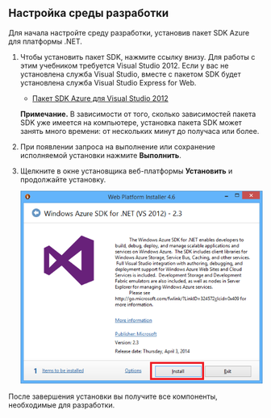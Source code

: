 <h2><a name="setupdevenv"></a>Настройка среды разработки</h2>

Для начала настройте среду разработки, установив пакет SDK Azure для платформы .NET.

1. Чтобы установить пакет SDK, нажмите ссылку внизу. Для работы с этим учебником требуется Visual Studio 2012. Если у вас не установлена служба Visual Studio, вместе с пакетом SDK будет установлена служба Visual Studio Express for Web.

	- [Пакет SDK Azure для Visual Studio 2012][]

	**Примечание.** В зависимости от того, сколько зависимостей пакета SDK уже имеется на компьютере, установка пакета SDK может занять много времени: от нескольких минут до получаса или более.

2. При появлении запроса на выполнение или сохранение исполняемой установки нажмите **Выполнить**.

3. Щелкните в окне установщика веб-платформы **Установить** и продолжайте установку.

	![Установщик веб-платформы — Azure SDK для .NET][WebPIAzureSdk]

После завершения установки вы получите все компоненты, необходимые для разработки.

[Пакет SDK Azure для Visual Studio 2012]: http://go.microsoft.com/fwlink/?LinkID=324323
[WebPIAzureSdk]: ./media/install-sdk-2012-only/WebPI46-2012.png

<!---HONumber=July15_HO4-->